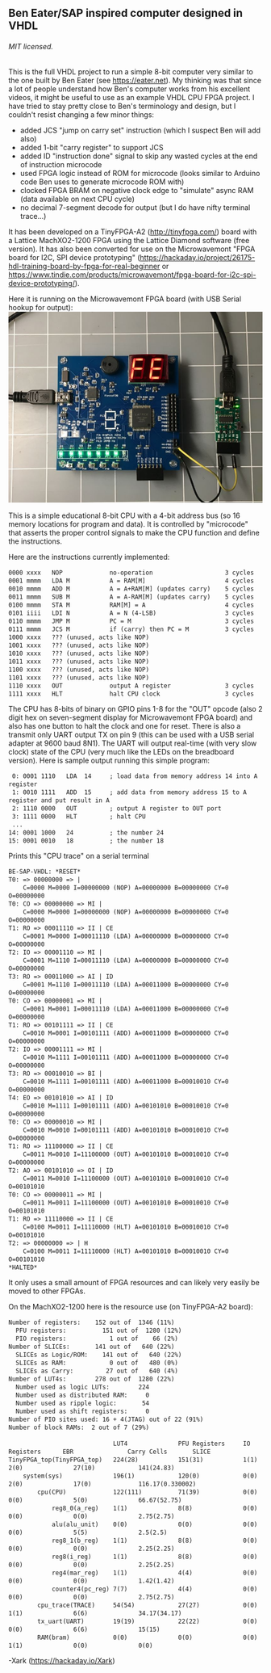 ## Ben Eater/SAP inspired computer designed in VHDL 

###### MIT licensed.

This is the full VHDL project to run a simple 8-bit computer very similar to the one built by Ben Eater (see https://eater.net).   My thinking was that since
a lot of people understand how Ben's computer works from his excellent videos, it might be useful to use as an example VHDL CPU FPGA project.  I have tried to stay pretty close
to Ben's terminology and design, but I couldn't resist changing a few minor things:

 * added JCS "jump on carry set" instruction (which I suspect Ben will add also)
 * added 1-bit "carry register" to support JCS
 * added ID "instruction done" signal to skip any wasted cycles at the end of instruction microcode
 * used FPGA logic instead of ROM for microcode (looks similar to Arduino code Ben uses to generate microcode ROM with)
 * clocked FPGA BRAM on negative clock edge to "simulate" async RAM (data available on next CPU cycle)
 * no decimal 7-segment decode for output (but I do have nifty terminal trace...)

It has been developed on a TinyFPGA-A2 (http://tinyfpga.com/) board with a Lattice MachXO2-1200 FPGA using the Lattice Diamond software (free version). It has also been converted for use on the Microwavemont "FPGA board for I2C, SPI device prototyping" (https://hackaday.io/project/26175-hdl-training-board-by-fpga-for-real-beginner or https://www.tindie.com/products/microwavemont/fpga-board-for-i2c-spi-device-prototyping/).

Here it is running on the Microwavemont FPGA board (with USB Serial hookup for output):
![Alt text](MicrowavemontFPGA_w_serial.jpg?raw=true "BenEaterVHDL running on Microwavemont FPGA board (with USB Serial hookup for output)")

This is a simple educational 8-bit CPU with a 4-bit address bus (so 16 memory locations for program and data).  It is controlled by "microcode" that asserts the proper control signals to make the CPU function and define the instructions.

Here are the instructions currently implemented:

    0000 xxxx   NOP             no-operation                    3 cycles
    0001 mmmm   LDA M           A = RAM[M]                      4 cycles
    0010 mmmm   ADD M           A = A+RAM[M] (updates carry)    5 cycles
    0011 mmmm   SUB M           A = A-RAM[M] (updates carry)    5 cycles
    0100 mmmm   STA M           RAM[M] = A                      4 cycles
    0101 iiii   LDI N           A = N (4-LSB)                   3 cycles
    0110 mmmm   JMP M           PC = M                          3 cycles
    0111 mmmm   JCS M           if (carry) then PC = M          3 cycles
    1000 xxxx   ??? (unused, acts like NOP)
    1001 xxxx   ??? (unused, acts like NOP)
    1010 xxxx   ??? (unused, acts like NOP)
    1011 xxxx   ??? (unused, acts like NOP)
    1100 xxxx   ??? (unused, acts like NOP)
    1101 xxxx   ??? (unused, acts like NOP)
    1110 xxxx   OUT             output A register               3 cycles
    1111 xxxx   HLT             halt CPU clock                  3 cycles    

The CPU has 8-bits of binary on GPIO pins 1-8 for the "OUT" opcode (also 2 digit hex on seven-segment display for Microwavemont FPGA board) and also has one button to halt the clock and one for reset.  There is also a transmit
only UART output TX on pin 9 (this can be used with a USB serial adapter at 9600 baud 8N1).  The UART will output real-time (with very slow clock) state
of the CPU (very much like the LEDs on the breadboard version).  Here is sample output running this simple program:

     0: 0001 1110   LDA  14     ; load data from memory address 14 into A register
     1: 0010 1111   ADD  15     ; add data from memory address 15 to A register and put result in A
     2: 1110 0000   OUT         ; output A register to OUT port
     3: 1111 0000   HLT         ; halt CPU
     ...
    14: 0001 1000   24          ; the number 24
    15: 0001 0010   18          ; the number 18

Prints this "CPU trace" on a serial terminal 
    
    BE-SAP-VHDL: *RESET*
    T0: => 00000000 => |
        C=0000 M=0000 I=00000000 (NOP) A=00000000 B=00000000 CY=0 O=00000000
    T0: CO => 00000000 => MI |
        C=0000 M=0000 I=00000000 (NOP) A=00000000 B=00000000 CY=0 O=00000000
    T1: RO => 00011110 => II | CE
        C=0001 M=0000 I=00011110 (LDA) A=00000000 B=00000000 CY=0 O=00000000
    T2: IO => 00001110 => MI |
        C=0001 M=1110 I=00011110 (LDA) A=00000000 B=00000000 CY=0 O=00000000
    T3: RO => 00011000 => AI | ID
        C=0001 M=1110 I=00011110 (LDA) A=00011000 B=00000000 CY=0 O=00000000
    T0: CO => 00000001 => MI |
        C=0001 M=0001 I=00011110 (LDA) A=00011000 B=00000000 CY=0 O=00000000
    T1: RO => 00101111 => II | CE
        C=0010 M=0001 I=00101111 (ADD) A=00011000 B=00000000 CY=0 O=00000000
    T2: IO => 00001111 => MI |
        C=0010 M=1111 I=00101111 (ADD) A=00011000 B=00000000 CY=0 O=00000000
    T3: RO => 00010010 => BI |
        C=0010 M=1111 I=00101111 (ADD) A=00011000 B=00010010 CY=0 O=00000000
    T4: EO => 00101010 => AI | ID
        C=0010 M=1111 I=00101111 (ADD) A=00101010 B=00010010 CY=0 O=00000000
    T0: CO => 00000010 => MI |
        C=0010 M=0010 I=00101111 (ADD) A=00101010 B=00010010 CY=0 O=00000000
    T1: RO => 11100000 => II | CE
        C=0011 M=0010 I=11100000 (OUT) A=00101010 B=00010010 CY=0 O=00000000
    T2: AO => 00101010 => OI | ID
        C=0011 M=0010 I=11100000 (OUT) A=00101010 B=00010010 CY=0 O=00101010
    T0: CO => 00000011 => MI |
        C=0011 M=0011 I=11100000 (OUT) A=00101010 B=00010010 CY=0 O=00101010
    T1: RO => 11110000 => II | CE
        C=0100 M=0011 I=11110000 (HLT) A=00101010 B=00010010 CY=0 O=00101010
    T2: => 00000000 => | H
        C=0100 M=0011 I=11110000 (HLT) A=00101010 B=00010010 CY=0 O=00101010
    *HALTED*

It only uses a small amount of FPGA resources and can likely very easily be moved to other FPGAs.

On the MachXO2-1200 here is the resource use (on TinyFPGA-A2 board):

    Number of registers:    152 out of  1346 (11%)
      PFU registers:          151 out of  1280 (12%)
      PIO registers:            1 out of    66 (2%)
    Number of SLICEs:       141 out of   640 (22%)
      SLICEs as Logic/ROM:    141 out of   640 (22%)
      SLICEs as RAM:            0 out of   480 (0%)
      SLICEs as Carry:         27 out of   640 (4%)
    Number of LUT4s:        278 out of  1280 (22%)
      Number used as logic LUTs:        224
      Number used as distributed RAM:     0
      Number used as ripple logic:       54
      Number used as shift registers:     0
    Number of PIO sites used: 16 + 4(JTAG) out of 22 (91%)
    Number of block RAMs:  2 out of 7 (29%)

                                 LUT4              PFU Registers     IO Registers      EBR               Carry Cells       SLICE             
    TinyFPGA_top(TinyFPGA_top)   224(28)           151(31)           1(1)              2(0)              27(10)            141(24.83)        
        system(sys)              196(1)            120(0)            0(0)              2(0)              17(0)             116.17(0.330002)  
            cpu(CPU)             122(111)          71(39)            0(0)              0(0)              5(0)              66.67(52.75)      
                reg8_0(a_reg)    1(1)              8(8)              0(0)              0(0)              0(0)              2.75(2.75)        
                alu(alu_unit)    0(0)              0(0)              0(0)              0(0)              5(5)              2.5(2.5)          
                reg8_1(b_reg)    1(1)              8(8)              0(0)              0(0)              0(0)              2.25(2.25)        
                reg8(i_reg)      1(1)              8(8)              0(0)              0(0)              0(0)              2.25(2.25)        
                reg4(mar_reg)    1(1)              4(4)              0(0)              0(0)              0(0)              1.42(1.42)        
                counter4(pc_reg) 7(7)              4(4)              0(0)              0(0)              0(0)              2.75(2.75)        
            cpu_trace(TRACE)     54(54)            27(27)            0(0)              1(1)              6(6)              34.17(34.17)      
            tx_uart(UART)        19(19)            22(22)            0(0)              0(0)              6(6)              15(15)            
            RAM(bram)            0(0)              0(0)              0(0)              1(1)              0(0)              0(0)              
   
-Xark (https://hackaday.io/Xark)

